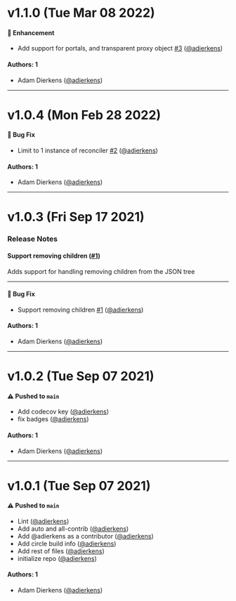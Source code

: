# v1.1.0 (Tue Mar 08 2022)

#### 🚀 Enhancement

- Add support for portals, and transparent proxy object [#3](https://github.com/intuit/react-json-reconciler/pull/3) ([@adierkens](https://github.com/adierkens))

#### Authors: 1

- Adam Dierkens ([@adierkens](https://github.com/adierkens))

---

# v1.0.4 (Mon Feb 28 2022)

#### 🐛 Bug Fix

- Limit to 1 instance of reconciler [#2](https://github.com/intuit/react-json-reconciler/pull/2) ([@adierkens](https://github.com/adierkens))

#### Authors: 1

- Adam Dierkens ([@adierkens](https://github.com/adierkens))

---

# v1.0.3 (Fri Sep 17 2021)

### Release Notes

#### Support removing children ([#1](https://github.com/intuit/react-json-reconciler/pull/1))

Adds support for handling removing children from the JSON tree

---

#### 🐛 Bug Fix

- Support removing children [#1](https://github.com/intuit/react-json-reconciler/pull/1) ([@adierkens](https://github.com/adierkens))

#### Authors: 1

- Adam Dierkens ([@adierkens](https://github.com/adierkens))

---

# v1.0.2 (Tue Sep 07 2021)

#### ⚠️ Pushed to `main`

- Add codecov key ([@adierkens](https://github.com/adierkens))
- fix badges ([@adierkens](https://github.com/adierkens))

#### Authors: 1

- Adam Dierkens ([@adierkens](https://github.com/adierkens))

---

# v1.0.1 (Tue Sep 07 2021)

#### ⚠️ Pushed to `main`

- Lint ([@adierkens](https://github.com/adierkens))
- Add auto and all-contrib ([@adierkens](https://github.com/adierkens))
- Add @adierkens as a contributor ([@adierkens](https://github.com/adierkens))
- Add circle build info ([@adierkens](https://github.com/adierkens))
- Add rest of files ([@adierkens](https://github.com/adierkens))
- initialize repo ([@adierkens](https://github.com/adierkens))

#### Authors: 1

- Adam Dierkens ([@adierkens](https://github.com/adierkens))
